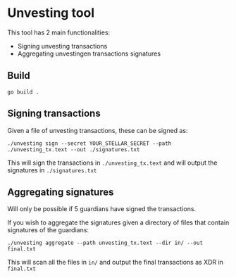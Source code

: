 # Unvesting tool

This tool has 2 main functionalities:

- Signing unvesting transactions
- Aggregating unvestingen transactions signatures

## Build

```
go build .
```

## Signing transactions

Given a file of unvesting transactions, these can be signed as:

```
./unvesting sign --secret YOUR_STELLAR_SECRET --path ./unvesting_tx.text --out ./signatures.txt
```

This will sign the transactions in `./unvesting_tx.text` and will output the signatures in `./signatures.txt`

## Aggregating signatures

Will only be possible if 5 guardians have signed the transactions.

If you wish to aggregate the signatures given a directory of files that contain signatures of the guardians:

```
./unvesting aggregate --path unvesting_tx.text --dir in/ --out final.txt
```

This will scan all the files in `in/` and output the final transactions as XDR in `final.txt`
